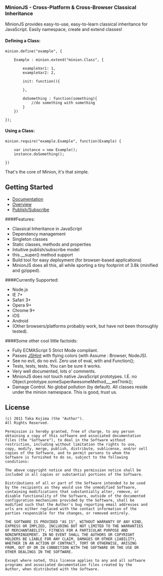 ### MinionJS - Cross-Platform & Cross-Browser Classical Inheritance

MinionJS provides easy-to-use, easy-to-learn classical inheritance for JavaScript. Easily namespace, create and extend classes!

#### Defining a Class:

	minion.define("example", {
	  
	    Example : minion.extend("minion.Class", {

	        exampleVar1: 1,
	        exampleVar2: 2,

  	        init: function(){
	      
	        },

	        doSomething : function(something){
	            //do something with something
	        }
	    })
	    
	});


#### Using a Class:


	minion.require("example.Example", function(Example) {
	
	    var instance = new Example();
	    instance.doSomething();
	  
	})


That's the core of Minion, it's that simple. 

## Getting Started

- [Documentation](https://github.com/gigafied/minion/blob/master/docs/getting_started.md)
- [Overview](http://www.screenr.com/wOas)
- [Publish/Subscribe](http://www.screenr.com/cJ5s)




####Features:

- Classical Inheritance in JavaScript
- Dependency management
- Singleton classes
- Static classes, methods and properties
- Intuitive publish/subscribe model
- this.__super() method support 
- Build tool for easy deployment (for browser-based applications)
- MinionJS does all this, all while sporting a tiny footprint of 3.8k (minified and gzipped).


####Currently Supported:

- Node.js
- IE 7+
- Safari 3+
- Opera 9+ 
- Chrome 9+
- iOS
- Android
- (Other browsers/platforms probably work, but have not been thoroughly tested).


####Some other cool little factoids:

- Fully ECMAScript 5 Strict Mode compliant.
- Passes [JSHint](http://www.jshint.com) with flying colors (with Assume : Browser, NodeJS).
- See no evil, do no evil. Zero use of eval, with and Function();
- Tests, tests, tests. You can be sure it works.
- Very well documented, lots o' comments.
- MinionJS does not touch native JavaScript prototypes. I.E. no Object.prototype.someSuperAwesomeMethod___weThink();
- Damage Control. No global pollution (by default). All classes reside under the minion namespace. This is good, trust us.

## License

	(c) 2011 Taka Kojima (the "Author").
	All Rights Reserved.

	Permission is hereby granted, free of charge, to any person
	obtaining a copy of this software and associated documentation
	files (the "Software"), to deal in the Software without
	restriction, including without limitation the rights to use,
	copy, modify, merge, publish, distribute, sublicense, and/or sell
	copies of the Software, and to permit persons to whom the
	Software is furnished to do so, subject to the following
	conditions:

	The above copyright notice and this permission notice shall be
	included in all copies or substantial portions of the Software.

	Distributions of all or part of the Software intended to be used
	by the recipients as they would use the unmodified Software,
	containing modifications that substantially alter, remove, or
	disable functionality of the Software, outside of the documented
	configuration mechanisms provided by the Software, shall be
	modified such that the Author's bug reporting email addresses and
	urls are either replaced with the contact information of the
	parties responsible for the changes, or removed entirely.

	THE SOFTWARE IS PROVIDED "AS IS", WITHOUT WARRANTY OF ANY KIND,
	EXPRESS OR IMPLIED, INCLUDING BUT NOT LIMITED TO THE WARRANTIES
	OF MERCHANTABILITY, FITNESS FOR A PARTICULAR PURPOSE AND
	NONINFRINGEMENT. IN NO EVENT SHALL THE AUTHORS OR COPYRIGHT
	HOLDERS BE LIABLE FOR ANY CLAIM, DAMAGES OR OTHER LIABILITY,
	WHETHER IN AN ACTION OF CONTRACT, TORT OR OTHERWISE, ARISING
	FROM, OUT OF OR IN CONNECTION WITH THE SOFTWARE OR THE USE OR
	OTHER DEALINGS IN THE SOFTWARE.

	Except where noted, this license applies to any and all software
	programs and associated documentation files created by the
	Author, when distributed with the Software.
